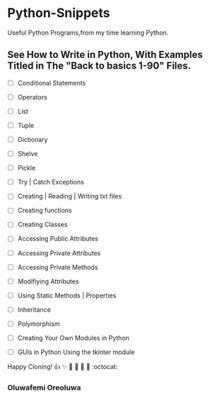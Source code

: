 # Python-Snippets
Useful Python Programs,from my time learning Python. 

## See How to Write in Python, With Examples Titled in The "Back to basics 1-90" Files.
- [ ] Conditional Statements
- [ ] Operators
- [ ] List
- [ ] Tuple
- [ ] Dictionary
- [ ] Shelve
- [ ] Pickle
- [ ] Try | Catch Exceptions
- [ ] Creating | Reading | Writing txt files
- [ ] Creating functions
- [ ] Creating Classes
- [ ] Accessing Public Attributes
- [ ] Accessing Private Attributes
- [ ] Accessing Private Methods
- [ ] Modifiying Attributes
- [ ] Using Static Methods | Properties
- [ ] Inheritance
- [ ] Polymorphism
- [ ] Creating Your Own Modules in Python
- [ ] GUIs in Python Using the tkinter module





Happy Cloning!
:+1: :sparkles: :camel: :tada: 
:rocket: :metal: :octocat: 
### Oluwafemi Oreoluwa
